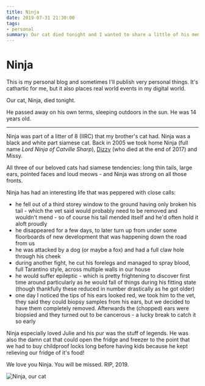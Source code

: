 ```yaml
---
title: Ninja
date: 2019-07-31 21:30:00
tags:
- personal
summary: Our cat died tonight and I wanted to share a little of his memory here
---
```


# Ninja

This is my personal blog and sometimes I'll publish very personal things. It's cathartic for me, but it also places real world events in my digital world.

Our cat, Ninja, died tonight.

He passed away on his own terms, sleeping outdoors in the sun. He was 14 years old.

<!--more-->

---

Ninja was part of a litter of 8 (IIRC) that my brother's cat had. Ninja was a black and white part siamese cat. Back in 2005 we took home Ninja (full name _Lord Ninja of Catville Sharp_), [Dizzy](https://remysharp.com/2017/10/30/dear-dizzy) (who died at the end of 2017) and Missy.

All three of our beloved cats had siamese tendencies: long thin tails, large ears, pointed faces and loud meows - and Ninja was strong on all those fronts.

Ninja has had an interesting life that was peppered with close calls:

- he fell out of a third storey window to the ground having only broken his tail - which the vet said would probably need to be removed and wouldn't mend - so of course his tail mended itself and he'd often hold it aloft proudly
- he disappeared for a few days, to later turn up from under some floorboards of new development that was happening down the road from us
- he was attacked by a dog (or maybe a fox) and had a full claw hole through his cheek
- during another fight, he cut his forelegs and managed to spray blood, full Tarantino style, across multiple walls in our house
- he would suffer epileptic - which is pretty frightening to discover first time around particularly as he would fall of things during his fitting state (though thankfully these reduced in number drastically as he got older)
- one day I noticed the tips of his ears looked red, we took him to the vet, they said they could biopsy samples from his ears, but we decided to have them completely removed. Afterwards the (chopped) ears were biopsied and they turned out to be cancerous - a lucky break to catch it so early

Ninja especially loved Julie and his pur was the stuff of legends. He was also the damn cat that could open the fridge and freezer to the point that we had to buy childproof locks long before having kids because he kept relieving our fridge of it's food!

We love you Ninja. You will be missed. RIP, 2019.

![Ninja, our cat](/images/ninja.jpg)
